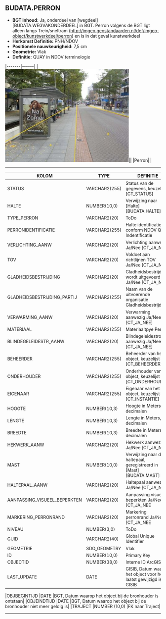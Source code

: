 ﻿## BUDATA.PERRON


* __BGT inhoud:__ Ja, onderdeel van [wegdeel][BUDATA.WEGVAKONDERDEEL] in BGT. Perron volgens de BGT ligt alleen langs Trein/sneltram (http://imgeo.geostandaarden.nl/def/imgeo-object/kunstwerkdeel/perron) en is in dat geval kunstwerkdeel
* __Herkomst Definitie:__ PNH/NDOV
* __Positionele nauwkeurigheid:__ 7,5 cm
* __Geometrie:__ Vlak
* __Definitie:__ QUAY in NDOV terminologie

|-------|------|
|![Perron](perron.jpg)||
|Perron||

***

|KOLOM                               |TYPE              |DEFINITIE|
|------                              |----              |-----    |
|STATUS                              |VARCHAR2(255)     |Status van de gegevens, keuzelijst [CT_STATUS]|
|HALTE                               |NUMBER(10,0)      |Verwijzing naar [Halte][BUDATA.HALTE]|
|TYPE_PERRON                         |VARCHAR2(20)      |ToDo|
|PERRONIDENTIFICATIE                 |VARCHAR2(255)     |Halte identificatie conform NDOV QUAY Indentificatie |
|VERLICHTING_AANW                    |VARCHAR2(20)      |Verlichting aanwezig Ja/Nee [CT_JA_NEE]|
|TOV                                 |VARCHAR2(20)      |Voldoet aan richtlijnen TOV Ja/Nee [CT_JA_NEE]|
|GLADHEIDSBESTRIJDING                |VARCHAR2(20)      |Gladheidsbestrijding wordt uitgevoerd Ja/Nee [CT_JA_NEE]|
|GLADHEIDSBESTRIJDING_PARTIJ         |VARCHAR2(255)     |Naam van de uitvoerende organisatie Gladheidsbestrijding|
|VERWARMING_AANW                     |VARCHAR2(20)      |Verwarming aanwezig Ja/Nee [CT_JA_NEE]|
|MATERIAAL                           |VARCHAR2(255)     |Materiaaltpye Perron|
|BLINDEGELEIDESTR_AANW               |VARCHAR2(20)      |Blindegeleidestrook aanwezig Ja/Nee [CT_JA_NEE]|
|BEHEERDER                           |VARCHAR2(255)     |Beheerder van het object, keuzelijst [CT_BEHEERDER]|
|ONDERHOUDER                         |VARCHAR2(255)     |Onderhouder van het object, keuzelijst [CT_ONDERHOUDER]|
|EIGENAAR                            |VARCHAR2(255)     |Eigenaar van het object, keuzelijst [CT_INSTANTIE]|
|HOOGTE                              |NUMBER(10,3)      |Hoogte in Meters, 2 decimalen|
|LENGTE                              |NUMBER(10,3)      |Lengte in Meters, 2 decimalen|
|BREEDTE                             |NUMBER(10,3)      |Breedte in Meters, 2 decimalen|
|HEKWERK_AANW                        |VARCHAR2(20)      |Hekwerk aanwezig Ja/Nee [CT_JA_NEE]|
|MAST                                |NUMBER(10,0)      |Verwijzing naar de haltepaal, geregistreerd in [Mast][BUDATA.MAST]|
|HALTEPAAL_AANW                      |VARCHAR2(20)      |Haltepaal aanwezig Ja/Nee [CT_JA_NEE]|
|AANPASSING_VISUEEL_BEPERKTEN        |VARCHAR2(20)      |Aanpassing visueel beperkten Ja/Nee [CT_JA_NEE|
|MARKERING_PERRONRAND                |VARCHAR2(20)      |Markering perronrand Ja/Nee [CT_JA_NEE|
|NIVEAU                              |NUMBER(3,0)       |ToDo|
|GUID                                |VARCHAR2(40)      |Global Unique Identifier|
|GEOMETRIE                           |SDO_GEOMETRY      |Vlak|
|ID                                  |NUMBER(10,0)      |Primary Key|
|OBJECTID                            |NUMBER(38,0)      |Interne ID ArcGIS|
|LAST_UPDATE                         |DATE              |GISIB, Datum waarop het object voor het laatst gewijzigd is in GISIB|

|OBJBEGINTIJD                        |DATE              |BGT, Datum waarop het object bij de bronhouder is ontstaan|
|OBJEINDTIJD                         |DATE              |BGT, Datum waarop het object bij de bronhouder niet meer geldig is|
|TRAJECT                             |NUMBER (10,0)    |FK naar Traject|

***
